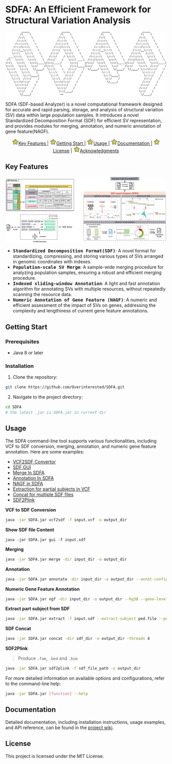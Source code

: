 # SDFA: An Efficient Framework for Structural Variation Analysis



<div align="center"> 
    <img src="./assets/image-20240526104918323.png" alt="SDFA Logo" width="800" height="200"> 
</div>

SDFA (SDF-based Analyzer) is a novel computational framework designed for 
accurate and rapid parsing, storage, and analysis of structural variation (SV) data within large population samples. 
It introduces a novel Standardized Decomposition Format (SDF) for efficient SV representation, 
and provides modules for merging, annotation, and numeric annotation of gene feature(NAGF).

<p align="center">
    <a href="#key-features">
        <img src="./assets/xingxing.png" width=20 alt="*">Key Features
    </a>
    |
    <a href="#getting-start">
        <img src="./assets/xingxing.png" width=20 alt="*">Getting Start
    </a>
    |
    <a href="#usage">
        <img src="./assets/xingxing.png" width=20 alt="*">Usage
    </a>
    |
    <a href="#documentation">
        <img src="./assets/xingxing.png" width=20 alt="*">Documentation
    </a>
    |
    <a href="#license">
        <img src="./assets/xingxing.png" width=20 alt="*">License</a>
    |
    <a href="#acknowledgments">
        <img src="./assets/xingxing.png" width=20 alt="*">Acknowledgments
    </a>
</p>

## Key Features
<img src="./assets/img.png" alt="SDFA Framework">

- <kbd>**Standardized Decomposition Format(SDF)**</kbd>: A novel format for standardizing, compressing, and storing various types of SVs arranged in genomic coordinates with indexes.
- <kbd>**Population-scale SV Merge**</kbd>: A sample-wide merging procedure for analyzing population samples, ensuring a robust and efficient merging procedure.
- <kbd>**Indexed sliding-window Annotation**</kbd>: A light and fast annotation algorithm for annotating SVs with multiple resources, without repeatedly scanning the resource data.
- <kbd>**Numeric Annotation of Gene Feature (NAGF)**</kbd>: A numeric and efficient assessment of the impact of SVs on genes, addressing the complexity and lengthiness of current gene feature annotations.

## Getting Start

### Prerequisites

- Java 8 or later

### Installation

1. Clone the repository:

```bash
git clone https://github.com/Overinterested/SDFA.git
```

2. Navigate to the project directory:

```bash
cd SDFA
# the latest .jar is SDFA.jar in current dir
```

## Usage

The SDFA command-line tool supports various functionalities, including VCF to SDF conversion, merging, annotation, and numeric gene feature annotation. Here are some examples:

- <a href="#vcf2sdf">VCF2SDF Convertor</a>
- <a href="#gui">SDF GUI</a>
- <a href="#merge">Merge In SDFA</a>
- <a href="#annotation">Annotation In SDFA</a>
- <a href="#nagf">NAGF in SDFA</a>
- <a href="#extract">Extraction for partial subjects in VCF</a>
- <a href="#concat">Concat for multiple SDF files </a>
- <a href="#sdf2plink">SDF2Plink </a>

<a name="vcf2sdf"></a>
**VCF to SDF Conversion**

```bash
java -jar SDFA.jar vcf2sdf -f input.vcf -o output_dir
```

<a name="gui"></a>**Show SDF file Content**

```shell
java -jar SDFA.jar gui -f input.sdf
```

<a name="merge"></a>**Merging**

```bash
java -jar SDFA.jar merge -dir input_dir -o output_dir
```

<a name="annotation"></a>**Annotation**

```bash
java -jar SDFA.jar annotate -dir input_dir -o output_dir --annot-config annotation.config
```

<a name="ngf"></a>**Numeric Gene Feature Annotation**

```bash
java -jar SDFA.jar ngf -dir input_dir -o output_dir --hg38 --gene-level
```
<a name="extract"></a>**Extract part subject from SDF**
```bash
java -jar SDFA.jar extract -f input.sdf --extract-subject ped.file --ped-file -o output_dir
```
<a name="concat"></a>**SDF Concat**
```bash
java -jar SDFA.jar concat -dir sdf_dir -o output_dir -threads 4
```
<a name="sdf2plink"></a>**SDF2Plink**
> Produce `.fam`, `.bed` and `.bim`
```bash
java -jar SDFA.jar sdf2plink -f sdf_file_path -o output_dir
```

For more detailed information on available options and configurations, refer to the command-line help:

```bash
java -jar SDFA.jar [function] --help
```

## Documentation

Detailed documentation, including installation instructions, usage examples, and API reference, can be found in the [project wiki](https://github.com/Overinterested/SDFA/wiki).

## License

This project is licensed under the MIT License.

